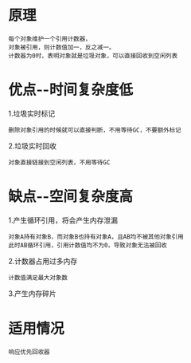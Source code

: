 
# 原理

    每个对象维护一个引用计数器，
    对象被引用，则计数值加一，反之减一。
    计数器为0时，表明对象就是垃圾对象，可以直接回收到空闲列表
    
# 优点--时间复杂度低

1.垃圾实时标记

    删除对象引用的时候就可以直接判断，不用等待GC，不要额外标记

2.垃圾实时回收

    对象直接链接到空闲列表，不用等待GC
        
# 缺点--空间复杂度高


1.产生循环引用，将会产生内存泄漏 

    对象A持有对象B，而对象B也持有对象A，且AB均不被其他对象引用  
    此时AB循环引用，引用计数值均不为0，导致对象无法被回收 
       
2.计数器占用过多内存

    计数值满足最大对象数  
 
3.产生内存碎片

    
# 适用情况

    响应优先回收器
    
    
